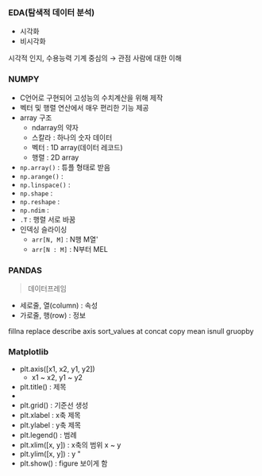 ### EDA(탐색적 데이터 분석)
- 시각화
- 비시각화

시각적 인지, 수용능력
기계 중심의 $\rightarrow$ 관점 사람에 대한 이해
 ### NUMPY
 - C언어로 구현되어 고성능의 수치계산을 위해 제작
 - 벡터 및 행렬 연산에서 매우 편리한 기능 제공
 - array 구조
   - ndarray의 약자
   - 스칼라 : 하나의 숫자 데이터
   - 벡터 : 1D array(데이터 레코드)
   - 행렬 : 2D array
 - `np.array()` : 튜플 형태로 받음
 - `np.arange()` : 
 - `np.linspace()` : 
 - `np.shape` : 
 - `np.reshape` : 
 - `np.ndim` : 
 - `.T` : 행렬 서로 바꿈
 - 인덱싱 슬라이싱
   - `arr[N, M]` : N행 M열'
   - `arr[N : M]` : N부터 MEL

### PANDAS
> 데이터프레임
- 세로줄, 열(column) : 속성
- 가로줄, 행(row) : 정보

fillna
replace
describe
axis
sort_values
at
concat
copy
mean
isnull
gruopby

### Matplotlib
- plt.axis([x1, x2, y1, y2])
  - x1 ~ x2, y1 ~ y2
- plt.title() : 제목
- 
- plt.grid() : 기준선 생성
- plt.xlabel : x축 제목
- plt.ylabel : y축 제목
- plt.legend() : 범례
- plt.xlim([x, y]) : x축의 범위 x ~ y
- plt.ylim([x, y]) : y    "
- plt.show() : figure 보이게 함